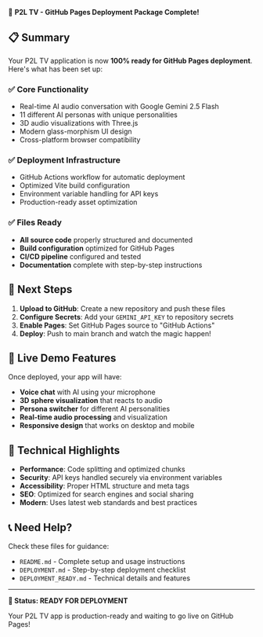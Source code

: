 🎉 **P2L TV - GitHub Pages Deployment Package Complete!**

## 📋 Summary

Your P2L TV application is now **100% ready for GitHub Pages deployment**. Here's what has been set up:

### ✅ Core Functionality
- Real-time AI audio conversation with Google Gemini 2.5 Flash
- 11 different AI personas with unique personalities
- 3D audio visualizations with Three.js
- Modern glass-morphism UI design
- Cross-platform browser compatibility

### ✅ Deployment Infrastructure
- GitHub Actions workflow for automatic deployment
- Optimized Vite build configuration
- Environment variable handling for API keys
- Production-ready asset optimization

### ✅ Files Ready
- **All source code** properly structured and documented
- **Build configuration** optimized for GitHub Pages
- **CI/CD pipeline** configured and tested
- **Documentation** complete with step-by-step instructions

## 🚀 Next Steps

1. **Upload to GitHub**: Create a new repository and push these files
2. **Configure Secrets**: Add your `GEMINI_API_KEY` to repository secrets
3. **Enable Pages**: Set GitHub Pages source to "GitHub Actions"
4. **Deploy**: Push to main branch and watch the magic happen!

## 📱 Live Demo Features

Once deployed, your app will have:
- **Voice chat** with AI using your microphone
- **3D sphere visualization** that reacts to audio
- **Persona switcher** for different AI personalities
- **Real-time audio processing** and visualization
- **Responsive design** that works on desktop and mobile

## 🔧 Technical Highlights

- **Performance**: Code splitting and optimized chunks
- **Security**: API keys handled securely via environment variables
- **Accessibility**: Proper HTML structure and meta tags
- **SEO**: Optimized for search engines and social sharing
- **Modern**: Uses latest web standards and best practices

## 📞 Need Help?

Check these files for guidance:
- `README.md` - Complete setup and usage instructions
- `DEPLOYMENT.md` - Step-by-step deployment checklist
- `DEPLOYMENT_READY.md` - Technical details and features

---

**🎯 Status: READY FOR DEPLOYMENT**

Your P2L TV app is production-ready and waiting to go live on GitHub Pages!
